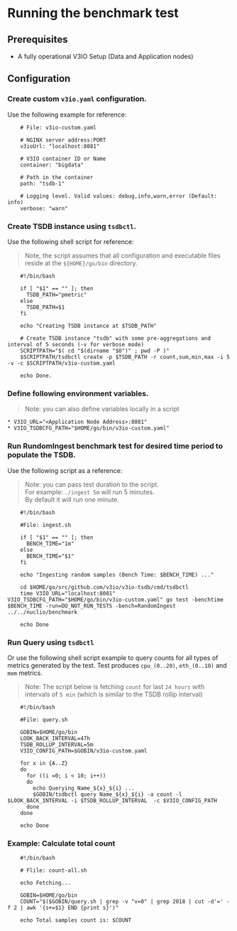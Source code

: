 # Running the benchmark test

## Prerequisites
* A fully operational V3IO Setup (Data and Application nodes)
 
## Configuration

### Create custom `v3io.yaml` configuration. 
   Use the following example for reference:
```
    # File: v3io-custom.yaml
    
    # NGINX server address:PORT
    v3ioUrl: "localhost:8081"
    
    # V3IO container ID or Name
    container: "bigdata"
    
    # Path in the container
    path: "tsdb-1"
    
    # Logging level. Valid values: debug,info,warn,error (Default: info)
    verbose: "warn"
``` 
### Create TSDB instance using `tsdbctl`.
Use the following shell script for reference:
> Note, the script assumes that all configuration and executable files reside at the `${HOME}/go/bin` directory.
```
    #!/bin/bash
    
    if [ "$1" == "" ]; then
      TSDB_PATH="pmetric"
    else
      TSDB_PATH=$1
    fi
    
    echo "Creating TSDB instance at $TSDB_PATH"
    
    # Create TSDB instance "tsdb" with some pre-aggregations and interval of 5 seconds (-v for verbose mode)
    SCRIPTPATH="$( cd "$(dirname "$0")" ; pwd -P )"
    $SCRIPTPATH/tsdbctl create -p $TSDB_PATH -r count,sum,min,max -i 5 -v -c $SCRIPTPATH/v3io-custom.yaml
    
    echo Done.
```
### Define following environment variables.
> Note: you can also define variables locally in a script

    * V3IO_URL="<Application Node Address>:8081" 
    * V3IO_TSDBCFG_PATH="$HOME/go/bin/v3io-custom.yaml"
### Run RundomIngest benchmark test for desired time period to populate the TSDB.
Use the following script as a reference:
> Note: you can pass test duration to the script.
<br>For example: `./ingest 5m` will run 5 minutes.
<br>By default it will run one minute.
```
    #!/bin/bash
    
    #File: ingest.sh
    
    if [ "$1" == "" ]; then
      BENCH_TIME="1m"
    else
      BENCH_TIME="$1"
    fi
    
    echo "Ingesting random samples (Bench Time: $BENCH_TIME) ..."
    
    cd $HOME/go/src/github.com/v3io/v3io-tsdb/cmd/tsdbctl
    time V3IO_URL="localhost:8081" V3IO_TSDBCFG_PATH="$HOME/go/bin/v3io-custom.yaml" go test -benchtime $BENCH_TIME -run=DO_NOT_RUN_TESTS -bench=RandomIngest ../../nuclio/benchmark
    
    echo Done
```
### Run Query using `tsdbctl`
 Or use the following shell script example to query counts for all types of metrics generated by the test.
 Test produces `cpu_(0..20)`, `eth_(0..10)` and `mem` metrics.
 > Note: The script below is fetching `count` for last `24 hours` with intervals of `5 min` (which is similar to the TSDB rollip interval)
```
    #!/bin/bash
    
    #File: query.sh
    
    GOBIN=$HOME/go/bin
    LOOK_BACK_INTERVAL=47h
    TSDB_ROLLUP_INTERVAL=5m
    V3IO_CONFIG_PATH=$GOBIN/v3io-custom.yaml
    
    for x in {A..Z}
    do
      for ((i =0; i < 10; i++))
      do
        echo Querying Name_${x}_${i} ...
        $GOBIN/tsdbctl query Name_${x}_${i} -a count -l $LOOK_BACK_INTERVAL -i $TSDB_ROLLUP_INTERVAL  -c $V3IO_CONFIG_PATH
      done
    done
    
    echo Done
```
### Example: Calculate total count
```
    #!/bin/bash
   
    # Flile: count-all.sh
     
    echo Fetching...
    
    GOBIN=$HOME/go/bin
    COUNT="$($GOBIN/query.sh | grep -v "v=0" | grep 2018 | cut -d'=' -f 2 | awk '{s+=$1} END {print s}')"
    
    echo Total samples count is: $COUNT
```